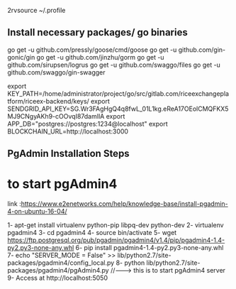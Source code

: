 2rvsource ~/.profile

Install necessary packages/ go binaries
-------------------------------------
go get -u github.com/pressly/goose/cmd/goose
go get -u github.com/gin-gonic/gin
go get -u github.com/jinzhu/gorm
go get -u github.com/sirupsen/logrus
go get -u github.com/swaggo/files
go get -u github.com/swaggo/gin-swagger


export KEY_PATH=/home/administrator/project/go/src/gitlab.com/riceexchangeplatform/riceex-backend/keys/
export SENDGRID_API_KEY=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
export APP_DB="postgres://postgres:1234@localhost"
export BLOCKCHAIN_URL=http://localhost:3000


PgAdmin Installation Steps
------------------------------------------------------------

to start pgAdmin4
===================

link :https://www.e2enetworks.com/help/knowledge-base/install-pgadmin-4-on-ubuntu-16-04/

1- apt-get install virtualenv python-pip libpq-dev python-dev
2- virtualenv pgadmin4
3- cd pgadmin4
4- source bin/activate
5- wget https://ftp.postgresql.org/pub/pgadmin/pgadmin4/v1.4/pip/pgadmin4-1.4-py2.py3-none-any.whl
6- pip install pgadmin4-1.4-py2.py3-none-any.whl 
7- echo "SERVER_MODE = False" >> lib/python2.7/site-packages/pgadmin4/config_local.py
8- python lib/python2.7/site-packages/pgadmin4/pgAdmin4.py   //---> this is to start pgAdmin4 server
9- Access at http://localhost:5050​